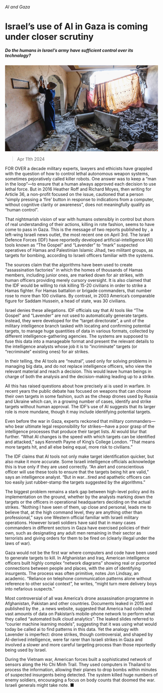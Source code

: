 ###### AI and Gaza

# Israel’s use of AI in Gaza is coming under closer scrutiny 

##### Do the humans in Israel’s army have sufficient control over its technology? 

![image](images/20240413_MAP003.jpg) 

> Apr 11th 2024 

FOR OVER a decade military experts, lawyers and ethicists have grappled with the question of how to control lethal autonomous weapon systems, sometimes pejoratively called killer robots. One answer was to keep a “man in the loop”—to ensure that a human always approved each decision to use lethal force. But in 2016 Heather Roff and Richard Moyes, then writing for Article 36, a non-profit focused on the issue, cautioned that a person “simply pressing a ‘fire’ button in response to indications from a computer, without cognitive clarity or awareness”, does not meaningfully qualify as “human control”.

That nightmarish vision of war with humans ostensibly in control but shorn of real understanding of their actions, killing in rote fashion, seems to have come to pass in Gaza. This is the message of two reports published by , a left-wing Israeli news outlet, the most recent one on April 3rd. The Israel Defence Forces (IDF) have reportedly developed artificial-intelligence (AI) tools known as “The Gospel” and “Lavender” to “mark” suspected operatives of Hamas and Palestinian Islamic Jihad, two militant groups, as targets for bombing, according to Israeli officers familiar with the systems. 


The sources claim that the algorithms have been used to create “assassination factories” in which the homes of thousands of Hamas members, including junior ones, are marked down for air strikes, with human officers providing merely cursory oversight. It is also claimed that the IDF would be willing to risk killing 15-20 civilians in order to strike a Hamas fighter. For Hamas battalion or brigade commanders, that number rose to more than 100 civilians. By contrast, in 2003 America’s comparable figure for Saddam Hussein, a head of state, was 30 civilians. 

Israel denies these allegations. IDF officials say that AI tools like “The Gospel” and “Lavender” are not used to automatically generate targets. Instead, they were developed for the “target directorate”, a unit of the military intelligence branch tasked with locating and confirming potential targets, to manage huge quantities of data in various formats, collected by different intelligence-gathering agencies. The systems are supposed to fuse this data into a manageable format and present the relevant details to the intelligence analysts whose job it is to “incriminate” targets (or “recriminate” existing ones) for air strikes. 

In their telling, the AI tools are “neutral”, used only for solving problems in managing big data, and do not replace intelligence officers, who view the relevant material and reach a decision. This would leave human beings in charge of both the analysis and the decision-making leading up to a strike. 

All this has raised questions about how precisely ai is used in warfare. In recent years the public debate has focused on weapons that can choose their own targets in some fashion, such as the cheap drones used by Russia and Ukraine which can, in a growing number of cases, identify and strike targets without human approval. The IDF’s use of AI suggests that its larger role is more mundane, though it may include identifying potential targets.

Even before the war in Gaza, experts reckoned that military commanders—who bear ultimate legal responsibility for strikes—have a poor grasp of the intelligence processes that produce their target lists. AI would blur that further. “What AI changes is the speed with which targets can be identified and attacked,” says Kenneth Payne of King’s College London. “That means more targets hit, and all else being equal, more risk to civilians.” 

The IDF claims that AI tools not only make target identification quicker, but also make it more accurate. Some Israeli intelligence officials acknowledge this is true only if they are used correctly. “An alert and conscientious officer will use these tools to ensure that the targets being hit are valid,” says an intelligence analyst. “But in war...tired and apathetic officers can too easily just rubber-stamp the targets suggested by the algorithms.”

The biggest problem remains a stark gap between high-level policy and its implementation on the ground, whether by the analysts marking down the targets or the officers in operational headquarters deciding on the actual strikes. “Nothing I have seen of them, up close and personal, leads me to believe that, at the high command level, they are anything other than professional,” says one Western official familiar with Israeli military operations. However Israeli soldiers have said that in many cases commanders in different sectors in Gaza have exercised policies of their own, such as designating any adult men remaining in their sector as terrorists and giving orders for them to be fired on (clearly illegal under the laws of war). 

Gaza would not be the first war where computers and code have been used to generate targets to kill. In Afghanistan and Iraq, American intelligence officers built highly complex “network diagrams” showing real or purported connections between people and places, with the aim of identifying insurgents. The process was often primitive, notes Jon Lindsay, an academic. “Reliance on telephone communication patterns alone without reference to other social context”, he writes, “might turn mere delivery boys into nefarious suspects.” 

Most controversial of all was America’s drone assassination programme in Afghanistan, Pakistan and other countries. Documents leaked in 2015 and published by the , a news website, suggested that America had collected vast amounts of data on Pakistan’s mobile-phone network to perform what they called “automated bulk cloud analytics”. The leaked slides referred to “courier machine learning models”, suggesting that it was using what would today be called ai to find patterns in this data. Yet the analogy with Lavender is imperfect: drone strikes, though controversial, and shaped by AI-derived intelligence, were far rarer than Israeli strikes in Gaza and involved a slower and more careful targeting process than those reportedly being used by Israel.

During the Vietnam war, American forces built a sophisticated network of sensors along the Ho Chi Minh Trail. They used computers in Thailand to process the information, allowing their planes to drop bombs within minutes of suspected insurgents being detected. The system killed huge numbers of enemy soldiers, encouraging a focus on body counts that doomed the war. Israeli generals might take note. ■

